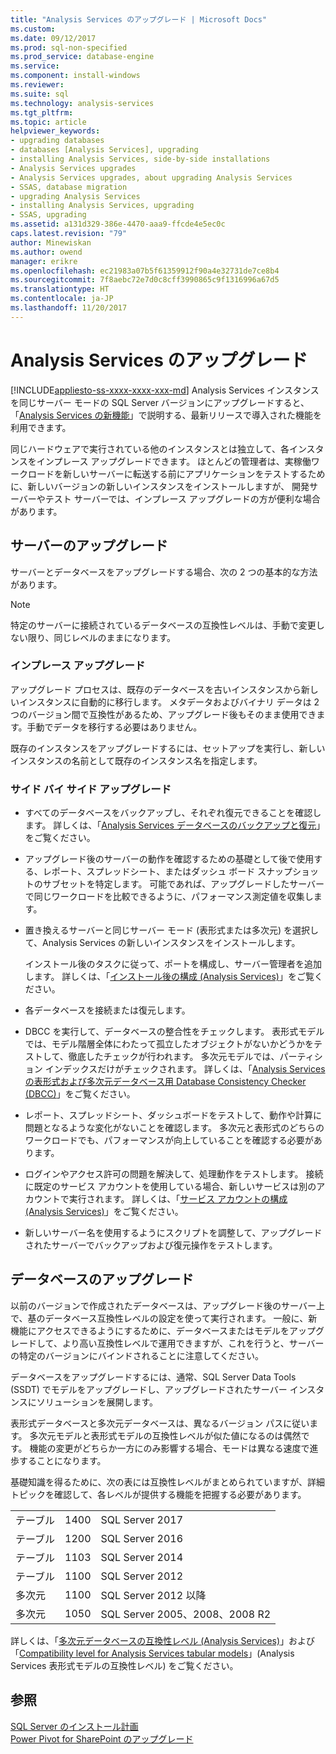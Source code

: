 ```yaml
---
title: "Analysis Services のアップグレード | Microsoft Docs"
ms.custom: 
ms.date: 09/12/2017
ms.prod: sql-non-specified
ms.prod_service: database-engine
ms.service: 
ms.component: install-windows
ms.reviewer: 
ms.suite: sql
ms.technology: analysis-services
ms.tgt_pltfrm: 
ms.topic: article
helpviewer_keywords:
- upgrading databases
- databases [Analysis Services], upgrading
- installing Analysis Services, side-by-side installations
- Analysis Services upgrades
- Analysis Services upgrades, about upgrading Analysis Services
- SSAS, database migration
- upgrading Analysis Services
- installing Analysis Services, upgrading
- SSAS, upgrading
ms.assetid: a131d329-386e-4470-aaa9-ffcde4e5ec0c
caps.latest.revision: "79"
author: Minewiskan
ms.author: owend
manager: erikre
ms.openlocfilehash: ec21983a07b5f61359912f90a4e32731de7ce8b4
ms.sourcegitcommit: 7f8aebc72e7d0c8cff3990865c9f1316996a67d5
ms.translationtype: HT
ms.contentlocale: ja-JP
ms.lasthandoff: 11/20/2017
---
```

# <a name="upgrade-analysis-services"></a>Analysis Services のアップグレード
[!INCLUDE[appliesto-ss-xxxx-xxxx-xxx-md](../../includes/appliesto-ss-xxxx-xxxx-xxx-md.md)] Analysis Services インスタンスを同じサーバー モードの SQL Server バージョンにアップグレードすると、「[Analysis Services の新機能](../../analysis-services/what-s-new-in-analysis-services.md)」で説明する、最新リリースで導入された機能を利用できます。  
  
 同じハードウェアで実行されている他のインスタンスとは独立して、各インスタンスをインプレース アップグレードできます。 ほとんどの管理者は、実稼働ワークロードを新しいサーバーに転送する前にアプリケーションをテストするために、新しいバージョンの新しいインスタンスをインストールしますが、 開発サーバーやテスト サーバーでは、インプレース アップグレードの方が便利な場合があります。  
  
## <a name="server-upgrade"></a>サーバーのアップグレード  
 サーバーとデータベースをアップグレードする場合、次の 2 つの基本的な方法があります。  
  
> [!NOTE]
> 特定のサーバーに接続されているデータベースの互換性レベルは、手動で変更しない限り、同じレベルのままになります。
   
  
### <a name="in-place-upgrade"></a>インプレース アップグレード  
 アップグレード プロセスは、既存のデータベースを古いインスタンスから新しいインスタンスに自動的に移行します。 メタデータおよびバイナリ データは 2 つのバージョン間で互換性があるため、アップグレード後もそのまま使用できます。手動でデータを移行する必要はありません。  
  
 既存のインスタンスをアップグレードするには、セットアップを実行し、新しいインスタンスの名前として既存のインスタンス名を指定します。  
  
### <a name="side-by-side-upgrade"></a>サイド バイ サイド アップグレード  
  
-   すべてのデータベースをバックアップし、それぞれ復元できることを確認します。 詳しくは、「[Analysis Services データベースのバックアップと復元](../../analysis-services/multidimensional-models/backup-and-restore-of-analysis-services-databases.md)」をご覧ください。  
  
-   アップグレード後のサーバーの動作を確認するための基礎として後で使用する、レポート、スプレッドシート、またはダッシュ ボード スナップショットのサブセットを特定します。 可能であれば、アップグレードしたサーバーで同じワークロードを比較できるように、パフォーマンス測定値を収集します。  
  
-   置き換えるサーバーと同じサーバー モード (表形式または多次元) を選択して、Analysis Services の新しいインスタンスをインストールします。 
  
     インストール後のタスクに従って、ポートを構成し、サーバー管理者を追加します。 詳しくは、「[インストール後の構成 &#40;Analysis Services&#41;](../../analysis-services/instances/post-install-configuration-analysis-services.md)」をご覧ください。  
  
-   各データベースを接続または復元します。  
  
-   DBCC を実行して、データベースの整合性をチェックします。 表形式モデルでは、モデル階層全体にわたって孤立したオブジェクトがないかどうかをテストして、徹底したチェックが行われます。 多次元モデルでは、パーティション インデックスだけがチェックされます。 詳しくは、「[Analysis Services の表形式および多次元データベース用 Database Consistency Checker &#40;DBCC&#41;](../../analysis-services/instances/database-consistency-checker-dbcc-for-analysis-services.md)」をご覧ください。  
  
-   レポート、スプレッドシート、ダッシュボードをテストして、動作や計算に問題となるような変化がないことを確認します。 多次元と表形式のどちらのワークロードでも、パフォーマンスが向上していることを確認する必要があります。  
  
-   ログインやアクセス許可の問題を解決して、処理動作をテストします。 接続に既定のサービス アカウントを使用している場合、新しいサービスは別のアカウントで実行されます。 詳しくは、「[サービス アカウントの構成 &#40;Analysis Services&#41;](../../analysis-services/instances/configure-service-accounts-analysis-services.md)」をご覧ください。  
  
-   新しいサーバー名を使用するようにスクリプトを調整して、アップグレードされたサーバーでバックアップおよび復元操作をテストします。  
  
## <a name="database-upgrade"></a>データベースのアップグレード  
 以前のバージョンで作成されたデータベースは、アップグレード後のサーバー上で、基のデータベース互換性レベルの設定を使って実行されます。 一般に、新機能にアクセスできるようにするために、データベースまたはモデルをアップグレードして、より高い互換性レベルで運用できますが、これを行うと、サーバーの特定のバージョンにバインドされることに注意してください。  
  
 データベースをアップグレードするには、通常、SQL Server Data Tools (SSDT) でモデルをアップグレードし、アップグレードされたサーバー インスタンスにソリューションを展開します。
  
 表形式データベースと多次元データベースは、異なるバージョン パスに従います。 多次元モデルと表形式モデルの互換性レベルが似た値になるのは偶然です。  機能の変更がどちらか一方にのみ影響する場合、モードは異なる速度で進歩することになります。  
  
 基礎知識を得るために、次の表には互換性レベルがまとめられていますが、詳細トピックを確認して、各レベルが提供する機能を把握する必要があります。  
  
||||  
|-|-|-|  
|テーブル|1400|SQL Server 2017|
|テーブル|1200|SQL Server 2016|  
|テーブル|1103|SQL Server 2014|  
|テーブル|1100|SQL Server 2012|  
|多次元|1100|SQL Server 2012 以降|  
|多次元|1050|SQL Server 2005、2008、2008 R2|  
  
 詳しくは、「[多次元データベースの互換性レベル &#40;Analysis Services&#41;](../../analysis-services/multidimensional-models/compatibility-level-of-a-multidimensional-database-analysis-services.md)」および「[Compatibility level for Analysis Services tabular models](../../analysis-services/tabular-models/compatibility-level-for-tabular-models-in-analysis-services.md)」(Analysis Services 表形式モデルの互換性レベル) をご覧ください。  
  
## <a name="see-also"></a>参照  
 [SQL Server のインストール計画](../../sql-server/install/planning-a-sql-server-installation.md)   
 [Power Pivot for SharePoint のアップグレード](../../database-engine/install-windows/upgrade-power-pivot-for-sharepoint.md)   
  
  
